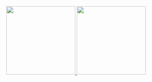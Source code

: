 <div>
  <link rel="stylesheet" href="https://cdn.jsdelivr.net/gh/devicons/devicon@v2.15.1/devicon.min.css">
  <i class=" devicon-nextjs-plain-wordmark"></i>
</div>

<div align="center">
  <a href="https://github.com/Robsonnsbr">
  <img height="180em" src="https://github-readme-stats.vercel.app/api?username=Robsonnsbr&show_icons=true&theme=dracula&include_all_commits=true&count_private=true"/>
  <img height="180em" src="https://github-readme-stats.vercel.app/api/top-langs/?username=Robsonnsbr&layout=compact&langs_count=7&theme=dracula"/>
</div>
